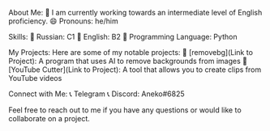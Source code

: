 About Me:
🌱 I am currently working towards an intermediate level of English proficiency.
😄 Pronouns: he/him

Skills:
🚀 Russian: C1
🚀 English: B2
🚀 Programming Language: Python

My Projects:
Here are some of my notable projects:
🔨 [removebg](Link to Project): A program that uses AI to remove backgrounds from images
🔨 [YouTube Cutter](Link to Project): A tool that allows you to create clips from YouTube videos

Connect with Me:
📞 Telegram
📞 Discord: Aneko#6825

Feel free to reach out to me if you have any questions or would like to collaborate on a project.
